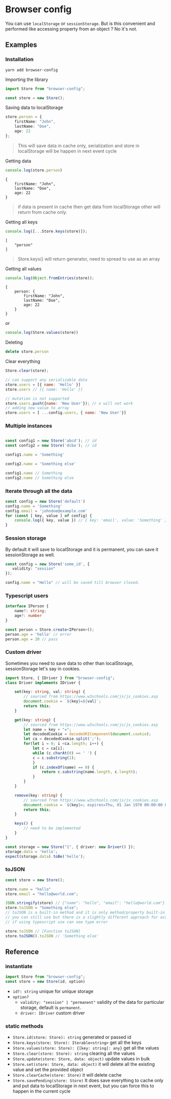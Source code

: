 # Browser config

You can use `localStorage` or `sessionStorage`. But is this convenient and performed like accessing property from an object ? No it's not.


## Examples

### Installation

    yarn add browser-config

Importing the library

```js
import Store from "browser-config";
```

```ts
const store = new Store();
```
Saving data to localStorage
```ts
store.person = {
    firstName: "John",
    lastName: "Doe",
    age: 22
};
```
> This will save data in cache only, serialization and store in localStorage will be happen in next event cycle


Getting data
```ts
console.log(store.person)
```
    {
        firstName: "John",
        lastName: "Doe",
        age: 22
    }
> if data is present in cache then get data from localStorage other will return from cache only.


Getting all keys

```ts
console.log([...Store.keys(store)]);
```
    [
        "person"
    ]

> Store.keys() will return generator, need to spread to use as an array

Getting all values

```ts
console.log(Object.fromEntries(store));
```
    {
        person: {
            firstName: "John",
            lastName: "Doe",
            age: 22
        }
    }

or
```ts
console.log(Store.values(store))
```

Deleting

```ts
delete store.person
```

Clear everything

```ts
Store.clear(store);
```

```js
// can support any serializable data
store.users = [{ name: 'Hello' }]
store.users // [{ name: 'Hello' }]

// mutation is not supported
store.users.push({name: 'New User'}); // x will not work
// adding new value to array
store.users = [ ...config.users, { name: 'New User'}]
```

### Multiple instances

```js

const config1 = new Store('abcd'); // id
const config2 = new Store('dcba'); // id

config1.name = 'Something'

config2.name = 'Something else'

config1.name // Something
config2.name // Something else
```

### Iterate through all the data
```js
const config = new Store('default')
config.name = 'Something'
config.email = 'johndoe@example.com'
for (const [ key, value ] of config) {
    console.log({ key, value }) // { key: 'email', value: 'Something' } and so on...
}
```

### Session storage
By default it will save to localStorage and it is permanent, you can save it sessionStorage as well.

```ts
const config = new Store('some_id', {
   validity: "session"
});

config.name = "Hello" // will be saved till browser closed.
```

### Typescript users
```ts
interface IPerson {
    name?: string;
    age?: number
}

const person = Store.create<IPerson>();
person.age = 'hello' // error
person.age = 20 // pass
```

### Custom driver
Sometimes you need to save data to other than localStorage, sessionStorage let's say in cookies.

```ts
import Store, { IDriver } from "browser-config";
class Driver implements IDriver {

    set(key: string, val: string) {
        // sourced from https://www.w3schools.com/js/js_cookies.asp
        document.cookie = `${key}=${val}`;
        return this;
    }

    get(key: string) {
        // sourced from https://www.w3schools.com/js/js_cookies.asp
        let name = key + "=";
        let decodedCookie = decodeURIComponent(document.cookie);
        let ca = decodedCookie.split(';');
        for(let i = 0; i <ca.length; i++) {
            let c = ca[i];
            while (c.charAt(0) == ' ') {
            c = c.substring(1);
            }
            if (c.indexOf(name) == 0) {
                return c.substring(name.length, c.length);
            }
        }
    }

    remove(key: string) {
        // sourced from https://www.w3schools.com/js/js_cookies.asp
        document.cookie = `${key}=; expires=Thu, 01 Jan 1970 00:00:00 UTC; path=/;`;
        return this;
    }

    keys() {
        // need to be implemented
    }
}

const storage = new Store("1", { driver: new Driver() });
storage.data = 'hello';
expect(storage.data).toBe('hello');
```

### toJSON

```ts
const store = new Store();

store.name = "hello"
store.email = "hello@world.com";

JSON.stringify(store) // {"name": "hello", "email": "hello@world.com"}
store.toJSON = "Something else";
// toJSON is a built-in method and it is only method/property built-in it doesn't mean you can't store this as a property.
// you can still use but there is a slightly different approach for accessing the value
// if using typescript use can see type error

store.toJSON // [Function toJSON]
store.toJSON().toJSON // 'Something else'
```

## Reference

### instantiate

```ts
import Store from "browser-config";
const store = new Store(id, option)
```
* `id?: string` unique for unique storage
*  `option?`
    * `validity: "session" | "permanent"` validity of the data for particular storage, default is `permanent`.
    * `driver: IDriver` custom driver


### static methods
* `Store.id(store: Store): string` generated or passed id
* `Store.keys(store: Store): Iterable<string>` get all the keys
* `Store.values(store: Store): {[key: string]: any}` get all the values
* `Store.clear(store: Store): string` clearing all the values
* `Store.update(store: Store, data: object)` update values in bulk
* `Store.set(store: Store, data: object)` it will delete all the existing value and set the provided object
* `Store.clearCache(store: Store)` it will delete cache
* `Store.savePending(store: Store)` It does save everything to cache only and put data to localStorage in next event, but you can force this to happen in the current cycle

